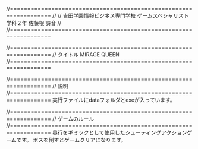 //==================================================================
//
// 吉田学園情報ビジネス専門学校 ゲームスペシャリスト学科２年 佐藤根 詩音
//
//==================================================================

//==================================================================
// タイトル MIRAGE QUEEN
//==================================================================

//==================================================================
// 説明
//==================================================================
実行ファイルにdataフォルダとexeが入っています。

//==================================================================
// ゲームのルール
//==================================================================
奥行をギミックとして使用したシューティングアクションゲームです。
ボスを倒すとゲームクリアになります。